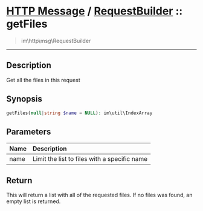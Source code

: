 # [HTTP Message](http.md) / [RequestBuilder](http-RequestBuilder.md) :: getFiles
 > im\http\msg\RequestBuilder
____

## Description
Get all the files in this request

## Synopsis
```php
getFiles(null|string $name = NULL): im\util\IndexArray
```

## Parameters
| Name | Description |
| :--- | :---------- |
| name | Limit the list to files with a specific name |

## Return
This will return a list with all of the requested files.
If no files was found, an empty list is returned.
